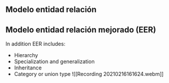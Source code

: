 ## Modelo entidad relación

## Modelo entidad relación mejorado (EER)
In addition EER includes:
- Hierarchy
- Specialization and generalization
- Inheritance
- Category or union type
![[Recording 20210216161624.webm]]
